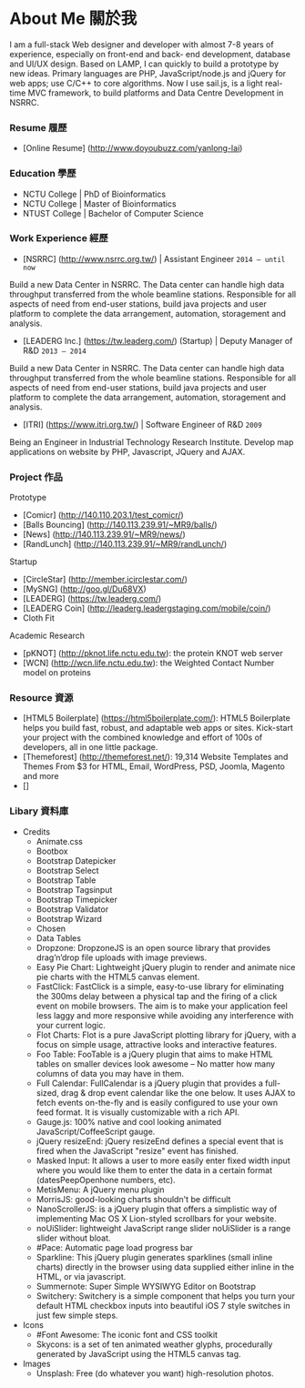 # About Me 關於我
I am a full-stack Web designer and developer with almost 7-8 years of experience, especially on front-end and back- end development, database and UI/UX design. Based on LAMP, I can quickly to build a prototype by new ideas. Primary languages are PHP, JavaScript/node.js and jQuery for web apps; use C/C++ to core algorithms. Now I use sail.js, is a light real-time MVC framework, to build platforms and Data Centre Development in NSRRC.


### Resume 履歷  
 - [Online Resume] (http://www.doyoubuzz.com/yanlong-lai)

### Education 學歷
 - NCTU College | PhD of Bioinformatics  
 - NCTU College | Master of Bioinformatics  
 - NTUST College | Bachelor of Computer Science  

### Work Experience 經歷
 - [NSRRC] (http://www.nsrrc.org.tw/) | Assistant Engineer `2014 – until now`

 Build a new Data Center in NSRRC. The Data center can handle high data throughput transferred from the whole beamline stations. Responsible for all aspects of need from end-user stations, build java projects and user platform to complete the data arrangement, automation, storagement and analysis.  

- [LEADERG Inc.] (https://tw.leaderg.com/) (Startup) | Deputy Manager of R&D `2013 – 2014`  
 
 Build a new Data Center in NSRRC. The Data center can handle high data throughput transferred from the whole beamline stations. Responsible for all aspects of need from end-user stations, build java projects and user platform to complete the data arrangement, automation, storagement and analysis.


- [ITRI] (https://www.itri.org.tw/) | Software Engineer of R&D `2009`    
 
 Being an Engineer in Industrial Technology Research Institute. Develop map applications on website by PHP, Javascript, JQuery and AJAX.


### Project 作品
Prototype  

 - [Comicr] (http://140.110.203.1/test_comicr/)  
 - [Balls Bouncing] (http://140.113.239.91/~MR9/balls/)  
 - [News] (http://140.113.239.91/~MR9/news/)  
 - [RandLunch] (http://140.113.239.91/~MR9/randLunch/)  

Startup  

 - [CircleStar] (http://member.icirclestar.com/)  
 - [MySNG] (http://goo.gl/Du68VX)  
 - [LEADERG] (https://tw.leaderg.com/)  
 - [LEADERG Coin] (http://leaderg.leadergstaging.com/mobile/coin/)  
 - Cloth Fit  

Academic Research  

 - [pKNOT] (http://pknot.life.nctu.edu.tw): the protein KNOT web server
 - [WCN] (http://wcn.life.nctu.edu.tw): the Weighted Contact Number model on proteins


### Resource 資源

 - [HTML5 Boilerplate] (https://html5boilerplate.com/): HTML5 Boilerplate helps you build fast, robust, and adaptable web apps or sites. Kick-start your project with the combined knowledge and effort of 100s of developers, all in one little package.
 - [Themeforest] (http://themeforest.net/): 19,314 Website Templates and Themes From $3 for HTML, Email, WordPress, PSD, Joomla, Magento and more
 - []

### Libary 資料庫
 - Credits
    - Animate.css
    - Bootbox
    - Bootstrap Datepicker
    - Bootstrap Select
    - Bootstrap Table
    - Bootstrap Tagsinput
    - Bootstrap Timepicker
    - Bootstrap Validator
    - Bootstrap Wizard
    - Chosen
    - Data Tables
    - Dropzone: DropzoneJS is an open source library that provides drag’n’drop file uploads with image previews.
    - Easy Pie Chart: Lightweight jQuery plugin to render and animate nice pie charts with the HTML5 canvas element.
    - FastClick: FastClick is a simple, easy-to-use library for eliminating the 300ms delay between a physical tap and the firing of a click event on mobile browsers. The aim is to make your application feel less laggy and more responsive while avoiding any interference with your current logic.
    - Flot Charts: Flot is a pure JavaScript plotting library for jQuery, with a focus on simple usage, attractive looks and interactive features.
    - Foo Table: FooTable is a jQuery plugin that aims to make HTML tables on smaller devices look awesome – No matter how many columns of data you may have in them.
    - Full Calendar: FullCalendar is a jQuery plugin that provides a full-sized, drag & drop event calendar like the one below. It uses AJAX to fetch events on-the-fly and is easily configured to use your own feed format. It is visually customizable with a rich API.
    - Gauge.js: 100% native and cool looking animated JavaScript/CoffeeScript gauge.
    - jQuery resizeEnd: jQuery resizeEnd defines a special event that is fired when the JavaScript "resize" event has finished.
    - Masked Input: It allows a user to more easily enter fixed width input where you would like them to enter the data in a certain format (dates<Plug>PeepOpenhone numbers, etc).
    - MetisMenu: A jQuery menu plugin
    - MorrisJS: good-looking charts shouldn't be difficult
    - NanoScrollerJS: is a jQuery plugin that offers a simplistic way of implementing Mac OS X Lion-styled scrollbars for your website.
    - noUiSlider: lightweight JavaScript range slider noUiSlider is a range slider without bloat.
    - #Pace: Automatic page load progress bar
    - Sparkline: This jQuery plugin generates sparklines (small inline charts) directly in the browser using data supplied either inline in the HTML, or via javascript.
    - Summernote: Super Simple WYSIWYG Editor on Bootstrap
    - Switchery: Switchery is a simple component that helps you turn your default HTML checkbox inputs into beautiful iOS 7 style switches in just few simple steps.
 - Icons
    - #Font Awesome: The iconic font and CSS toolkit
    - Skycons: is a set of ten animated weather glyphs, procedurally generated by JavaScript using the HTML5 canvas tag.
 - Images
    - Unsplash: Free (do whatever you want) high-resolution photos.
